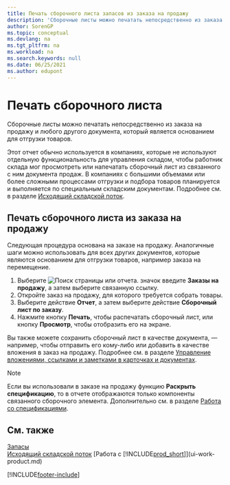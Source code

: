 ```yaml
---
title: Печать сборочного листа запасов из заказа на продажу
description: 'Сборочные листы можно печатать непосредственно из заказа на продажу, счета продажи и других исходящих документов продажи.'
author: SorenGP
ms.topic: conceptual
ms.devlang: na
ms.tgt_pltfrm: na
ms.workload: na
ms.search.keywords: null
ms.date: 06/25/2021
ms.author: edupont
---
```

# <a name="print-the-picking-list"></a><a name="print-the-picking-list"></a>Печать сборочного листа

Сборочные листы можно печатать непосредственно из заказа на продажу и любого другого документа, который является основанием для отгрузки товаров.

Этот отчет обычно используется в компаниях, которые не используют отдельную функциональность для управления складом, чтобы работник склада мог просмотреть или напечатать сборочный лист из связанного с ним документа продаж. В компаниях с большими объемами или более сложными процессами отгрузки и подбора товаров планируется и выполняется по специальным складским документам. Подробнее см. в разделе [Исходящий складской поток](design-details-outbound-warehouse-flow.md).

## <a name="to-print-a-picking-list-from-a-sales-order"></a><a name="to-print-a-picking-list-from-a-sales-order"></a>Печать сборочного листа из заказа на продажу

Следующая процедура основана на заказе на продажу. Аналогичные шаги можно использовать для всех других документов, которые являются основанием для отгрузки товаров, например заказа на перемещение.

1. Выберите ![Поиск страницы или отчета.](media/ui-search/search_small.png "Значок поиска страницы или отчета") значок введите **Заказы на продажу**, а затем выберите связанную ссылку.  
2. Откройте заказ на продажу, для которого требуется собрать товары.  
3. Выберите действие **Отчет**, а затем выберите действие **Сборочный лист по заказу**.  
4. Нажмите кнопку **Печать**, чтобы распечатать сборочный лист, или кнопку **Просмотр**, чтобы отобразить его на экране.

Вы также можете сохранить сборочный лист в качестве документа, — например, чтобы отправить его кому-либо или добавить в качестве вложения в заказ на продажу. Подробнее см. в разделе [Управление вложениями, ссылками и заметками в карточках и документах](ui-how-add-link-to-record.md).

> [!NOTE]
> Если вы использовали в заказе на продажу функцию **Раскрыть спецификацию**, то в отчете отображаются только компоненты связанного сборочного элемента. Дополнительно см. в разделе [Работа со спецификациями](inventory-how-work-BOMs.md).

## <a name="see-also"></a><a name="see-also"></a>См. также

[Запасы](inventory-manage-inventory.md)  
[Исходящий складской поток](design-details-outbound-warehouse-flow.md)
[Работа с [!INCLUDE[prod_short](includes/prod_short.md)]](ui-work-product.md)  

[!INCLUDE[footer-include](includes/footer-banner.md)]
